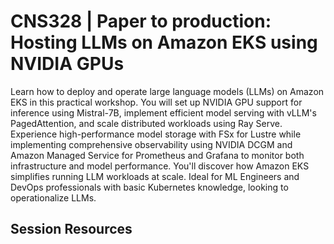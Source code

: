 # CNS328 | Paper to production: Hosting LLMs on Amazon EKS using NVIDIA GPUs 

Learn how to deploy and operate large language models (LLMs) on Amazon EKS in this practical workshop. You will set up NVIDIA GPU support for inference using Mistral-7B, implement efficient model serving with vLLM's PagedAttention, and scale distributed workloads using Ray Serve. Experience high-performance model storage with FSx for Lustre while implementing comprehensive observability using NVIDIA DCGM and Amazon Managed Service for Prometheus and Grafana to monitor both infrastructure and model performance. You'll discover how Amazon EKS simplifies running LLM workloads at scale. Ideal for ML Engineers and DevOps professionals with basic Kubernetes knowledge, looking to operationalize LLMs.

## Session Resources 

